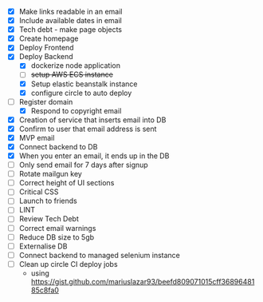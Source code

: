 

- [X]  Make links readable in an email
- [X]  Include available dates in email
- [X]  Tech debt - make page objects
- [X]  Create homepage
- [X]  Deploy Frontend
- [X]  Deploy Backend
    - [X] dockerize node application
    - [ ] ~~setup AWS ECS instance~~
    - [X] Setup elastic beanstalk instance
    - [X] configure circle to auto deploy
- [ ]  Register domain
    - [X] Respond to copyright email
- [X]  Creation of service that inserts email into DB
- [X]  Confirm to user that email address is sent
- [X]  MVP email
- [X]  Connect backend to DB
- [X]  When you enter an email, it ends up in the DB
- [ ]  Only send email for 7 days after signup
- [ ]  Rotate mailgun key
- [ ]  Correct height of UI sections
- [ ]  Critical CSS
- [ ]  Launch to friends
- [ ]  LINT 
- [ ]  Review Tech Debt
- [ ]  Correct email warnings
- [ ]  Reduce DB size to 5gb
- [ ]  Externalise DB
- [ ]  Connect backend to managed selenium instance
- [ ]  Clean up circle CI deploy jobs
    - using https://gist.github.com/mariuslazar93/beefd809071015cff3689648185c8fa0